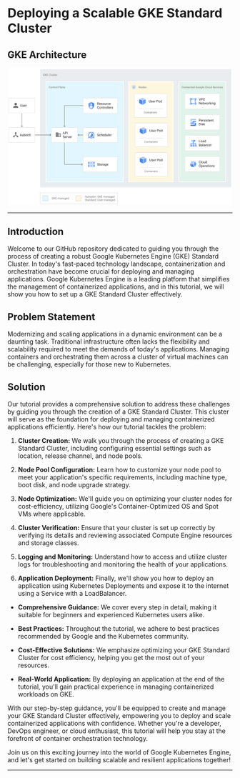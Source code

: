 # Deploying a Scalable GKE Standard Cluster

## GKE Architecture

![GKE - architecture](architecture-diagram/gke-architecture.svg)

---

## Introduction

Welcome to our GitHub repository dedicated to guiding you through the process of creating a robust Google Kubernetes Engine (GKE) Standard Cluster. In today's fast-paced technology landscape, containerization and orchestration have become crucial for deploying and managing applications. Google Kubernetes Engine is a leading platform that simplifies the management of containerized applications, and in this tutorial, we will show you how to set up a GKE Standard Cluster effectively.

## Problem Statement

Modernizing and scaling applications in a dynamic environment can be a daunting task. Traditional infrastructure often lacks the flexibility and scalability required to meet the demands of today's applications. Managing containers and orchestrating them across a cluster of virtual machines can be challenging, especially for those new to Kubernetes.

## Solution

Our tutorial provides a comprehensive solution to address these challenges by guiding you through the creation of a GKE Standard Cluster. This cluster will serve as the foundation for deploying and managing containerized applications efficiently. Here's how our tutorial tackles the problem:

1. **Cluster Creation:** We walk you through the process of creating a GKE Standard Cluster, including configuring essential settings such as location, release channel, and node pools.

2. **Node Pool Configuration:** Learn how to customize your node pool to meet your application's specific requirements, including machine type, boot disk, and node upgrade strategy.

3. **Node Optimization:** We'll guide you on optimizing your cluster nodes for cost-efficiency, utilizing Google's Container-Optimized OS and Spot VMs where applicable.

4. **Cluster Verification:** Ensure that your cluster is set up correctly by verifying its details and reviewing associated Compute Engine resources and storage classes.

5. **Logging and Monitoring:** Understand how to access and utilize cluster logs for troubleshooting and monitoring the health of your applications.

6. **Application Deployment:** Finally, we'll show you how to deploy an application using Kubernetes Deployments and expose it to the internet using a Service with a LoadBalancer.

- **Comprehensive Guidance:** We cover every step in detail, making it suitable for beginners and experienced Kubernetes users alike.

- **Best Practices:** Throughout the tutorial, we adhere to best practices recommended by Google and the Kubernetes community.

- **Cost-Effective Solutions:** We emphasize optimizing your GKE Standard Cluster for cost efficiency, helping you get the most out of your resources.

- **Real-World Application:** By deploying an application at the end of the tutorial, you'll gain practical experience in managing containerized workloads on GKE.

With our step-by-step guidance, you'll be equipped to create and manage your GKE Standard Cluster effectively, empowering you to deploy and scale containerized applications with confidence. Whether you're a developer, DevOps engineer, or cloud enthusiast, this tutorial will help you stay at the forefront of container orchestration technology.

Join us on this exciting journey into the world of Google Kubernetes Engine, and let's get started on building scalable and resilient applications together!

---
